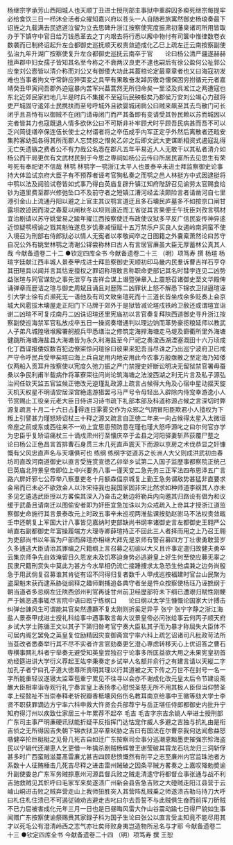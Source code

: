 <!-- { "loadSidebar": true } -->
杨继宗字承芳山西阳城人也天顺丁丑进士授刑部主事狱中重辟囚多瘐死继宗每提牢必给食饮三日一栉沐全活者众擢知嘉兴府以苍头一人自随若旅寓然御史杨琅奏最下诏旌之九载满去民遮道泣留为立去思碑升浙江按察使宪度振肃初藩臬诸司所用皆取办于下镇守中官日给万钱悉革去之丁内艰去将行悉以廨中物付有司箧中惟律数卷衣数袭而已制终诏起升左佥都御史巡抚顺天权贵敛迹成化乙巳上疏左迁云南按察副使弘治九年升湖广按察使复升左佥都御史巡抚云南卒于官　　论曰杨公清严疆遂赫赫擅声郡中妇女孺子皆知其名至今称之不衰两汉良吏不逮也嗣后有徐公盈何公祉郭公应奎刘公悫皆以清介称而刘公又有御倭大功此其葢棺论定最章章者也又曰海寇初发难也当事者拘文守常鲜应猝弭变之具罕有果敢奋发踔厉徼竒懐保困穷拊循元元者嘉靖癸丑甲寅间吾郡外迫寇暴内苦军兴葢蒿然无所归命矣一里泾及呉淞江之两遭寇也东北近郊民家扫地几半是时兵不集援不至寇玩民殃极矣乃郡侯万安刘公竭心力鼓将吏严城固守逺郊士民携扶而至号呼城外且欲婴城闭扄公曰贼来飙至其去鸟散门可长闭乎且吾恃有以御贼不在闭门请毋闭门而严其备即有变请受其咎民赖以苏而城因以完者皆其力也寇既退人情多欲休公曰不可斯非补牢顾犬时乎顾吾民病甚而吾不可以乏兴简徒缮卒保连伍长使士之材谞者将之卒伍成乎内军正定乎外然后离散者还戢安集矜寡幼孤各得其所而郡人忘焚掠之憯矣乙卯之后即文武大吏谋断相资式遏寇乱得无亡矢遗镞之费者公不有力哉公名悫在郡凡五年平易近人人无敢干以其私者清介如杨公而干局更优有文武材民到于今思之専祠如杨公云传曰所居民富所去见思生有荣号死有奉祀讵不信哉
林鹗
林鹗字一鹗浙江太平人也景泰辛未进士拜监察御史论事持大体监试京府大臣子有不预荐者诬考官狥私奏之而鹗之邑人林挺方中式因逮挺将中鹗以法及阅验试卷皆如式事乃得白英庙复辟升镇江知府陛辞召见谕劳太官赐食给钞为道里费至郡兴修弛坠口不及前守者之短镇江漕河经孟渎颇险言者请凿河自七里港引金山上流通丹阳以避之上官主其议鹗言道迂且多石壊民庐墓多不如按京口闸甘露坝故迹因而浚之春夏以闸秋冬以坝则道近而工省従其言果便壬午抚臣刘孜言鹗材宜治剧请以苏守姚堂易之踰年擢江西按察使迁布政使议狱多平反广信民妄传神异逺近惊疑鹗榜谕之戮其魁恠遂息岁饥奏减恒赋十五万禁乐户买良人女遏岭南洞蛮不使入境召为刑部右侍郎狱必以情人无寃者以孝敬闻卒之日图籍之外嚢槖萧然论曰苏守自况公外有姚堂林鹗之清谢公铎尝称林曰古人有言居官亷虽大臣无厚蓄林公真其人哉
今献备遗卷二十二
●钦定四库全书
今献备遗卷二十三
（明）项笃寿 撰
杨瑄
杨瑄字廷献江西丰城人景泰甲戌进士拜监察御史天顺初印马畿内民羣诉曹吉祥石亨夺其田瑄具以闻并言其怙宠擅权之罪诏称瑄敢言称职命吏部记其名时彗孛连见二凶势益张瑄与同官谋劾之事先泄亨与吉祥合谋上谮暨弹章入上震怒召诸御史至文华殿俾诵弹章而歴诘之瑄与御史周斌且诵且对歴陈二凶罪状上怒不解悉下锦衣卫狱逼瑄诬引大学士徐有贞濒死无一语他及有司文致坐瑄死而十三道长皆坐戍余多贬奏上会京城大风雹拔木壊屋走正阳门下马牌于郊外于是狱皆减论瑄戍铁岭卫赦还或谓瑄宜诣谢二凶瑄不可复戍南丹二凶诛诏瑄还里宪庙初以言官奏复拜陜西道御史寻升浙江按察副使巡海禁军官私放戍卒五日一操阅奏増通判以理边饷而革势豪揽粮延师以教武人子弟凡城隍墩堠廨署舸舰兵甲悉缮治之修筑定海捍海塘走马堤及霩衢所里外海塘健跳所海塘海盐县大海塘皆为永久利海盐至今尸祀之奏浚西湖湮塞溉田十六万顷成化丁酉谍报倭奴数百犯边僚寀惊问瑄徐曰彼果来犯吾当尽诛之乃出巡宁波府卫已戒严守令呼民兵受甲矣瑄曰海上兵自足用内地安用此今农事方殷亟散之至定海乃知倭仅两船入贡耳升按察使以宪度久弛力振之严门禁搜吏奸断讼明决无留狱禁官署毋蚕桑以争民利甫半载病作将革寮寀往问尚论筑海塘之法浚西湖之利无片言及私子源弘治间任钦天监五官监候正徳改元逆瑾乱政源上疏言占候得大角及心宿中星动揺天旋天机天权星不明请安居深宫絶逺游猎罢弓马严号令毋轻出入辟除内侍宠幸游逸小人节赏赐止工役亲元老大臣日侍讲习诗书疏下礼部本部及科道称源占候之言深切时弊源复疏言十月二十六日占得连日雺雾交作为众邪之气阴冒阳臣欺君小人擅权为下叛上引譬甚力瑾怒矫诏杖三十释之源又疏言自正徳二年来一向占候得太星入太微垣帝座之前或东或西往来不一劝上宜思患预防意在瑾也瑾大怒呼源叱之曰尔何官亦学为忠臣乎复矫诏痛杖三十谪戍肃州行至懐庆卒于孟县之河阳驿妻斩芦荻覆尸塟之　　论曰杨公正色昌言首排曹石身贯三木几死直声震天下而源以京房之术伐恭显之奸慷慨有父风忠直声名与天壤俱可也
练纲
练纲字従道苏之长洲人大父则成洪武初由春坊司直改河南道御史以直言受旌赏宣徳乙卯举乡试第二入国子监歴事都察院正统己巳英庙北狩景皇帝即位上中兴要务八事一谨天变二急先务三正军法四布恩泽五广言路六屏奸邪七公荐举八察羣吏冬十月额森偪京城复上勤王急务谓敌势甚猛非直要求金帛而已未必不欲效金人以汴宋待我也我国家固非宋比然求如种师道李纲其人亦未多见乞遴选武臣授以方畧俟其深入乃奋击之勅边将勒兵内向邀其归路设有倡为和议缓于武备且请南迁以图偷安者即为奸臣宜急加诛以为众戒疏入上竒其才授浙江道监察御史命施行其言景泰改元上时政五事辛未巡视两淮盐课按劾赵驸马不法权贵敛戢壬申还朝复上军国大计八事皆见嘉纳时吏部缺尚书纲率诸御史言左都御史王翱严公峭直右副都御史年富操履端方大理寺卿薛瑄持正不回此三人者择而用之上乃召王翱为吏部尚书以年富为户部而薛瑄亦相继大拜先是京师有警召募四方丁壮隶勇敢营岁久多逋逃大臣请治其罪编之尺籍纲上言召募之初谕以大义且许事定遣归故健夫勇卒云集京师争先自效淹留日久恩宠未及饥寒迫身势必逃避皇上好生何至使应募无辜之民隶尺籍刑赏失中莫此为甚方今水旱相仍流亡接踵捜求太急恐生他虞兼之边务尚殷急于用武倘复召募谁其肯従有诏不问得归复者数千人甲戌巡按福建时官台山民聚为盗渠魁未获而逮系胁従纲释之趣师剿捕追各典守者坐是忤众按察使杨珏乃诬摭纲于朝当道者多忌纲左迁陜西邠州判官再徙甘州前卫经歴部符未下纲已遭艰归赋性刚鲠严于嫉恶遇事辄尽言院中语曰瓯宁练纲口　　论曰纲以太学生慷慨论国家大计搏击纠弹台諌风生可谓能其官矣然遭蹶不复太刚则折奚足异乎
张宁
张宁字静之浙江海盐人景泰甲戌进士授礼科给事中遇事敢言毎大议景皇帝必问张给事云何丙子顺天府乡试大学士陈循王文以其子下第归咎考官宁奏大臣私其子而为暴才称屈失大臣体不可居内阁乞罢免之英皇复位励精因灾变御斋宫宁率六科上疏乞诏诸司凡秕政苛法所当芟改者悉奏举行其不尽不实者许言官劾奏更乞澄心専虑转移天心上优诏答之曹石専横事闗礼科者宁举奏无避受知英皇尝独召宁论事多所匡益欲大用之未果宪皇初首劝经筵进讲大学衍义荐起王竑李秉奏定乡试举人名额并俞行之有建言请以天縦二字加孔子者宁曰孔子道大徳尊所贵明其理以行其道被之天下传之万世不在封号一名一字所能重轻议遂寝太监覃苞重宁累见不往寻以会亦不谢成化改元皇太后令节建设斋醮大臣相率诣寺观行礼宁奏言皇上表扬孝心慰悦圣慈无所不用其极人臣但当仰赞圣孝上绥懿祉不当崇奉释老祈祝瓣香秪壊风俗伤名教耳南京给事中王徽等劾大学士李贤不职获罪谪边方宁率六科申救大忤贤会兵部荐宁与岳正堪任侍郎都御史内批升宁知府得汀州以疾致仕家居三十年累荐不起卒
毛吉
毛吉字宗吉余姚人举进士授刑部广东司主事严明亷硬讯狱能折疑平反指挥门达怙宠作威人多避之吉独与抗礼由是衔吉侦之无所得因吉失朝下锦衣狱卫卒羣吠胁之吉曰有国法在尔曹奈我何达闻愈益怒嗾健卒抡巨梃梃之见骨几死吉自如迁广东按察司佥事分巡潮恵黜墨吏摧强宗殄海盗民以宁辑代还潮恵人乞更借一年擒杀剧贼杨辉曽玊谢莹破其寳龙石坑龙归三洞斩俘甚多时广西蛮贼滋蔓髙雷亷尤甚吉四顾悲愤慨然有削平之志至亷州内官监珠池者方系数十人征贿棰击几死吉尽释之进击雷州贼破之因条平贼方畧奏之上嘉叹降勅奬谕升副使委总广东军务贼掠恵州河源县督兵败之贼走清逺守将都督佥事张通与战不利吉驰救贼见其帜呼曰毛家军来矣遂溃广州新会县告急吉败之大磴贼走阳江县营于云岫山峒进击败之贼弃营走山上我师狃胜突入其营阵乱贼乗之师遂溃吉勒马持刀大呼曰札住札住溃已不可遏従骑劝吉避走吉叱曰尔去吾誓不与此贼俱生奋而前挥刀斫贼不已力屈被害成化元年三月一日也是日昼晦风雷大作山谷震动踰七日得尸貌如生事闻赠广东按察使谕祭赐赉其家録子科为国子生论曰张公以直言受主知竟不能尽用其才以死毛公有澄清岭西之志气亦壮矣师败身夷岂造物所忌名与才耶
今献备遗卷二十三
●钦定四库全书
今献备遗卷二十四
（明）项笃寿 撰
王恕
